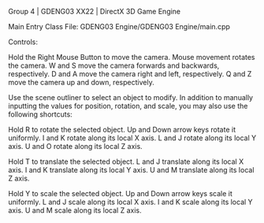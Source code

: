 Group 4 | 
GDENG03 XX22 | 
DirectX 3D Game Engine

Main Entry Class File:
GDENG03 Engine/GDENG03 Engine/main.cpp


Controls:

Hold the Right Mouse Button to move the camera.
Mouse movement rotates the camera.
W and S move the camera forwards and backwards, respectively.
D and A move the camera right and left, respectively.
Q and Z move the camera up and down, respectively.

Use the scene outliner to select an object to modify. In addition to manually inputting the values for position, rotation, and scale, you may also use the following shortcuts:

Hold R to rotate the selected object.
Up and Down arrow keys rotate it uniformly.
I and K rotate along its local X axis.
L and J rotate along its local Y axis.
U and O rotate along its local Z axis.

Hold T to translate the selected object.
L and J translate along its local X axis.
I and K translate along its local Y axis.
U and M translate along its local Z axis.

Hold Y to scale the selected object.
Up and Down arrow keys scale it uniformly.
L and J scale along its local X axis.
I and K scale along its local Y axis.
U and M scale along its local Z axis.
